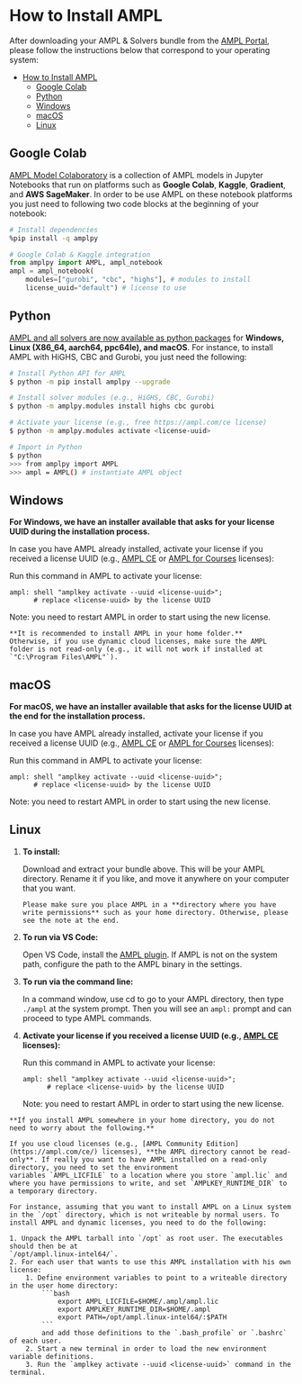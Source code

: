 # How to Install AMPL

After downloading your AMPL & Solvers bundle from the [AMPL Portal](https://portal.ampl.com),
please follow the instructions below that correspond to your operating system:

- [How to Install AMPL](#how-to-install-ampl)
  - [Google Colab](#google-colab)
  - [Python](#python)
  - [Windows](#windows)
  - [macOS](#macos)
  - [Linux](#linux)

## Google Colab

[AMPL Model Colaboratory](https://ampl.com/colab/) is a collection of AMPL models in Jupyter Notebooks that run on platforms such as **Google Colab**, **Kaggle**, **Gradient**, and **AWS SageMaker**. In order to be use AMPL on these notebook platforms you just need to following two code blocks
at the beginning of your notebook:

```bash
# Install dependencies
%pip install -q amplpy
```

```python
# Google Colab & Kaggle integration
from amplpy import AMPL, ampl_notebook
ampl = ampl_notebook(
    modules=["gurobi", "cbc", "highs"], # modules to install
    license_uuid="default") # license to use
```

## Python

[AMPL and all solvers are now available as python packages](amplpy.modules) for **Windows, Linux (X86_64, aarch64, ppc64le), and macOS**. For instance, to install AMPL with HiGHS, CBC and Gurobi,
you just need the following:

```bash
# Install Python API for AMPL
$ python -m pip install amplpy --upgrade

# Install solver modules (e.g., HiGHS, CBC, Gurobi)
$ python -m amplpy.modules install highs cbc gurobi

# Activate your license (e.g., free https://ampl.com/ce license)
$ python -m amplpy.modules activate <license-uuid>

# Import in Python
$ python
>>> from amplpy import AMPL
>>> ampl = AMPL() # instantiate AMPL object
```

## Windows

**For Windows, we have an installer available that asks for your license UUID during the installation process.**

In case you have AMPL already installed, activate your license if you received a license UUID (e.g., [AMPL CE](https://ampl.com/ce) or [AMPL for Courses](https://ampl.com/courses) licenses):

Run this command in AMPL to activate your license:
```
ampl: shell "amplkey activate --uuid <license-uuid>";
      # replace <license-uuid> by the license UUID
```
Note: you need to restart AMPL in order to start using the new license.

```{note}
**It is recommended to install AMPL in your home folder.**
Otherwise, if you use dynamic cloud licenses, make sure the AMPL folder is not read-only (e.g., it will not work if installed at `"C:\Program Files\AMPL"`).
```

## macOS

**For macOS, we have an installer available that asks for the license UUID at the end for the installation process.**

In case you have AMPL already installed, activate your license if you received a license UUID (e.g., [AMPL CE](https://ampl.com/ce) or [AMPL for Courses](https://ampl.com/courses) licenses):

Run this command in AMPL to activate your license:
```
ampl: shell "amplkey activate --uuid <license-uuid>";
      # replace <license-uuid> by the license UUID
```
Note: you need to restart AMPL in order to start using the new license.

## Linux

1. **To install:**
   
    Download and extract your bundle above. This will be your AMPL directory. Rename it if you like, and move it anywhere on your computer that you want.

    ```{warning}
    Please make sure you place AMPL in a **directory where you have write permissions** such as your home directory. Otherwise, please see the note at the end.
    ```

2. **To run via VS Code:**
    
    Open VS Code, install the [AMPL plugin](https://marketplace.visualstudio.com/items?itemName=AMPLOptimizationInc.ampl-plugin-official). If AMPL is not on the system path, configure the path to the AMPL binary in the settings.

3. **To run via the command line:**

    In a command window, use cd to go to your AMPL directory, then type `./ampl` at the system prompt. Then you will see an `ampl:` prompt and can proceed to type AMPL commands.

4. **Activate your license if you received a license UUID (e.g., [AMPL CE](https://ampl.com/ce) licenses):**

    Run this command in AMPL to activate your license:
    ```
    ampl: shell "amplkey activate --uuid <license-uuid>";
          # replace <license-uuid> by the license UUID
    ```
    Note: you need to restart AMPL in order to start using the new license.

```{note}
**If you install AMPL somewhere in your home directory, you do not need to worry about the following.**

If you use cloud licenses (e.g., [AMPL Community Edition](https://ampl.com/ce/) licenses), **the AMPL directory cannot be read-only**. If really you want to have AMPL installed on a read-only directory, you need to set the environment
variables `AMPL_LICFILE` to a location where you store `ampl.lic` and where you have permissions to write, and set `AMPLKEY_RUNTIME_DIR` to a temporary directory.

For instance, assuming that you want to install AMPL on a Linux system in the `/opt` directory, which is not writeable by normal users. To install AMPL and dynamic licenses, you need to do the following:

1. Unpack the AMPL tarball into `/opt` as root user. The executables should then be at
`/opt/ampl.linux-intel64/`.
2. For each user that wants to use this AMPL installation with his own license:
    1. Define environment variables to point to a writeable directory in the user home directory:
        ```bash
            export AMPL_LICFILE=$HOME/.ampl/ampl.lic
            export AMPLKEY_RUNTIME_DIR=$HOME/.ampl
            export PATH=/opt/ampl.linux-intel64/:$PATH
        ```
        and add those definitions to the `.bash_profile` or `.bashrc` of each user.
    2. Start a new terminal in order to load the new environment variable definitions.
    3. Run the `amplkey activate --uuid <license-uuid>` command in the terminal.
```
